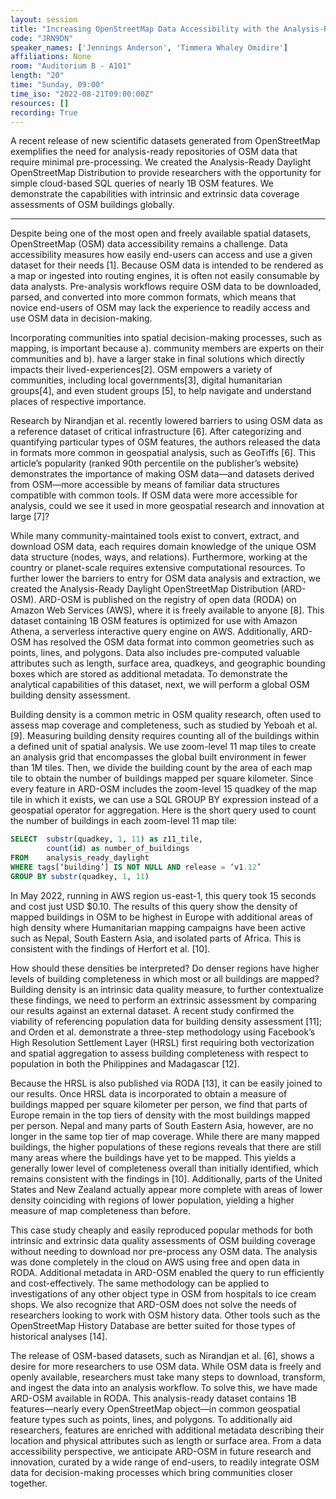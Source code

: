 ```yaml
---
layout: session
title: "Increasing OpenStreetMap Data Accessibility with the Analysis-Ready Daylight Distribution of OpenStreetMap: A Demonstration of Cloud-Based Assessments of Global Building Completeness"
code: "JRN9DN"
speaker_names: ['Jennings Anderson', 'Timmera Whaley Omidire']
affiliations: None
room: "Auditorium B - A101"
length: "20"
time: "Sunday, 09:00"
time_iso: "2022-08-21T09:00:00Z"
resources: []
recording: True
---
```


A recent release of new scientific datasets generated from OpenStreetMap exemplifies the need for analysis-ready repositories of OSM data that require minimal pre-processing. We created the  Analysis-Ready Daylight OpenStreetMap Distribution to provide researchers with the opportunity for simple cloud-based SQL queries of nearly 1B OSM features. We demonstrate the capabilities with intrinsic and extrinsic data coverage assessments of OSM buildings globally.

<hr>

Despite being one of the most open and freely available spatial datasets, OpenStreetMap (OSM) data accessibility remains a challenge. Data accessibility measures how easily end-users can access and use a given dataset for their needs [1]. Because OSM data is intended to be rendered as a map or ingested into routing engines, it is often not easily consumable by data analysts. Pre-analysis workflows require OSM data to be downloaded, parsed, and converted into more common formats, which means that novice end-users of OSM may lack the experience to readily access and use OSM data in decision-making.

Incorporating communities into spatial decision-making processes, such as mapping, is important because a). community members are experts on their communities and b). have a larger stake in final solutions which directly impacts their lived-experiences[2]. OSM empowers a variety of communities, including local governments[3], digital humanitarian groups[4], and even student groups [5], to help navigate and understand places of respective importance.

Research by Nirandjan et al. recently lowered barriers to using OSM data as a reference dataset of critical infrastructure [6]. After categorizing and quantifying particular types of OSM features, the authors released the data in formats more common in geospatial analysis, such as GeoTiffs [6]. This article’s popularity (ranked 90th percentile on the publisher’s website) demonstrates the importance of making OSM data—and datasets derived from OSM—more accessible by means of familiar data structures compatible with common tools. If OSM data were more accessible for analysis, could we see it used in more geospatial research and innovation at large [7]?

While many community-maintained tools exist to convert, extract, and download OSM data, each requires domain knowledge of the unique OSM data structure (nodes, ways, and relations). Furthermore, working at the country or planet-scale requires extensive computational resources. To further lower the barriers to entry for OSM data analysis and extraction, we created the Analysis-Ready Daylight OpenStreetMap Distribution (ARD-OSM). ARD-OSM is published on the registry of open data (RODA) on Amazon Web Services (AWS), where it is freely available to anyone [8]. This dataset containing 1B OSM features is optimized for use with Amazon Athena, a serverless interactive query engine on AWS. Additionally, ARD-OSM has  resolved the OSM data format into common geometries such as points, lines, and polygons. Data also includes pre-computed valuable attributes such as length, surface area, quadkeys, and geographic bounding boxes which are stored as additional metadata. To demonstrate the analytical capabilities of this dataset, next, we will perform a global OSM building density assessment.

Building density is a common metric in OSM quality research, often used to assess map coverage and completeness, such as studied by Yeboah et al. [9]. Measuring building density requires counting all of the buildings within a defined unit of spatial analysis. We use zoom-level 11 map tiles to create an analysis grid that encompasses the global built environment in fewer than 1M tiles. Then, we divide the building count by the area of each map tile to obtain the number of buildings mapped per square kilometer.
Since every feature in ARD-OSM includes the zoom-level 15 quadkey of the map tile in which it exists, we can use a SQL GROUP BY expression instead of a geospatial operator for aggregation. Here is the short query used to count the number of buildings in each zoom-level 11 map tile: 

```sql
SELECT 	substr(quadkey, 1, 11) as z11_tile,
	 	count(id) as number_of_buildings
FROM 	analysis_ready_daylight 
WHERE tags[‘building’] IS NOT NULL AND release = ‘v1.12’
GROUP BY substr(quadkey, 1, 11)
```
In May 2022, running in AWS region us-east-1, this query took 15 seconds and cost just USD $0.10. The results of this query show the density of mapped buildings in OSM to be highest in Europe with additional areas of high density where Humanitarian mapping campaigns have been active such as Nepal, South Eastern Asia, and isolated parts of Africa. This is consistent with the findings of Herfort et al. [10].

How should these densities be interpreted? Do denser regions have higher levels of building completeness in which most or all buildings are mapped? Building density is an intrinsic data quality measure, to further contextualize these findings, we need to perform an extrinsic assessment by comparing our results against an external dataset. A recent study confirmed the viability of referencing population data for building density assessment [11]; and Orden et al. demonstrate a three-step methodology using Facebook’s High Resolution Settlement Layer (HRSL) first requiring both vectorization and spatial aggregation to assess building completeness with respect to population in both the Philippines and Madagascar [12].

Because the HRSL is also published via RODA [13], it can be easily joined to our results. Once HRSL data is incorporated to obtain a measure of buildings mapped per square kilometer per person, we find that parts of Europe remain in the top tiers of density with the most buildings mapped per person. Nepal and many parts of South Eastern Asia, however, are no longer in the same top tier of map coverage. While there are many mapped buildings, the higher populations of these regions reveals that there are still many areas where the buildings have yet to be mapped. This yields a generally lower level of completeness overall than initially identified, which remains consistent with the findings in [10]. Additionally, parts of the United States and New Zealand actually appear more complete with areas of lower density coinciding with regions of lower population, yielding a higher measure of map completeness than before. 

This case study cheaply and easily reproduced popular methods for both intrinsic and extrinsic data quality assessments of OSM building coverage without needing to download nor pre-process any OSM data. The analysis was done completely in the cloud on AWS using free and open data in RODA. Additional metadata in ARD-OSM enabled the query to run efficiently and cost-effectively. The same methodology can be applied to investigations of any other object type in OSM from hospitals to ice cream shops. We also recognize that ARD-OSM does not solve the needs of researchers looking to work with OSM history data. Other tools such as the OpenStreetMap History Database are better suited for those types of historical analyses [14].

The release of OSM-based datasets, such as Nirandjan et al. [6], shows a desire for more researchers to  use OSM data. While OSM data is freely and openly available, researchers must take many steps to download, transform, and ingest the data into an analysis workflow. To solve this, we have made ARD-OSM available in RODA. This analysis-ready dataset contains 1B features—nearly every OpenStreetMap object—in common geospatial feature types such as points, lines, and polygons. To additionally aid researchers, features are enriched with additional metadata describing their location and physical attributes such as length or surface area. From a data accessibility perspective, we anticipate ARD-OSM in future research and innovation, curated by a wide range of end-users, to readily integrate OSM data for decision-making processes which bring communities closer together.

